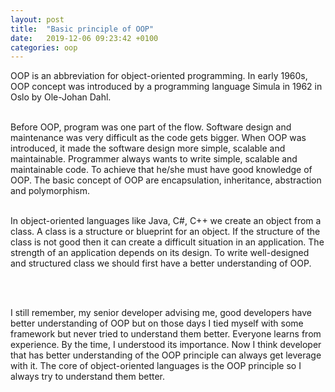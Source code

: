 ```yaml
---
layout: post    
title:  "Basic principle of OOP"
date:   2019-12-06 09:23:42 +0100
categories: oop
---
```


OOP is an abbreviation for object-oriented programming. In early 1960s, OOP concept was introduced by 
a programming language Simula in 1962 in Oslo by Ole-Johan Dahl. 
<br/><br/>

Before OOP, program was one part of the flow.  Software design and maintenance was very difficult as the code gets bigger. 
When OOP was introduced, it made the software design more simple, scalable and maintainable. Programmer always wants to write simple, 
scalable and maintainable code. To achieve that he/she must have good knowledge of OOP.
The basic concept of OOP are encapsulation, inheritance, abstraction and polymorphism.
<br/><br/>

 In object-oriented languages like Java, C#, C++ we create an object from a class. A class is a structure or blueprint for an object. 
 If the structure of the class is not good then it can create a difficult situation in an application. The strength of an application 
 depends on its design. To write well-designed and structured class we should first have a better understanding of OOP. 

<br/><br/>

 I still remember, my senior developer advising me, good developers have better understanding of OOP but on those days I
 tied myself with some framework but never tried to understand them better. Everyone learns from experience. By the time, I understood
 its importance. Now I think developer that has better understanding of the OOP principle can always get leverage with it. 
 The core of object-oriented languages is the OOP principle so I always try to understand them better.



